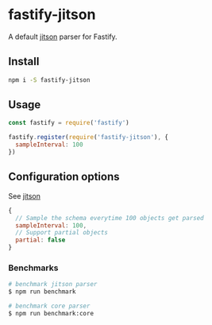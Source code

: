 # fastify-jitson
A default [jitson](https://github.com/mafintosh/jitson) parser for Fastify.

## Install
```bash
npm i -S fastify-jitson
```

## Usage
```js
const fastify = require('fastify')

fastify.register(require('fastify-jitson'), {
  sampleInterval: 100
})
```

## Configuration options
See [jitson](https://github.com/mafintosh/jitson/blob/master/README.md#api)

```js
{
  // Sample the schema everytime 100 objects get parsed
  sampleInterval: 100,
  // Support partial objects
  partial: false
}
```

### Benchmarks

```bash
# benchmark jitson parser
$ npm run benchmark

# benchmark core parser
$ npm run benchmark:core
```
